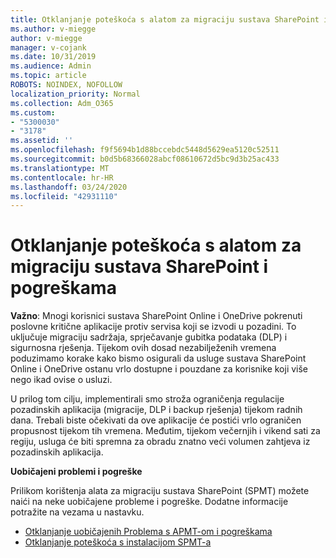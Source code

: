 ```yaml
---
title: Otklanjanje poteškoća s alatom za migraciju sustava SharePoint i pogreškama
ms.author: v-miegge
author: v-miegge
manager: v-cojank
ms.date: 10/31/2019
ms.audience: Admin
ms.topic: article
ROBOTS: NOINDEX, NOFOLLOW
localization_priority: Normal
ms.collection: Adm_O365
ms.custom:
- "5300030"
- "3178"
ms.assetid: ''
ms.openlocfilehash: f9f5694b1d88bccebdc5448d5629ea5120c52511
ms.sourcegitcommit: b0d5b68366028abcf08610672d5bc9d3b25ac433
ms.translationtype: MT
ms.contentlocale: hr-HR
ms.lasthandoff: 03/24/2020
ms.locfileid: "42931110"
---
```

# <a name="troubleshooting-sharepoint-migration-tool-issues-and-errors"></a>Otklanjanje poteškoća s alatom za migraciju sustava SharePoint i pogreškama

**Važno**: Mnogi korisnici sustava SharePoint Online i OneDrive pokrenuti poslovne kritične aplikacije protiv servisa koji se izvodi u pozadini. To uključuje migraciju sadržaja, sprječavanje gubitka podataka (DLP) i sigurnosna rješenja. Tijekom ovih dosad nezabilježenih vremena poduzimamo korake kako bismo osigurali da usluge sustava SharePoint Online i OneDrive ostanu vrlo dostupne i pouzdane za korisnike koji više nego ikad ovise o usluzi.

U prilog tom cilju, implementirali smo stroža ograničenja regulacije pozadinskih aplikacija (migracije, DLP i backup rješenja) tijekom radnih dana. Trebali biste očekivati da ove aplikacije će postići vrlo ograničen propusnost tijekom tih vremena. Međutim, tijekom večernjih i vikend sati za regiju, usluga će biti spremna za obradu znatno veći volumen zahtjeva iz pozadinskih aplikacija.

**Uobičajeni problemi i pogreške**

Prilikom korištenja alata za migraciju sustava SharePoint (SPMT) možete naići na neke uobičajene probleme i pogreške. Dodatne informacije potražite na vezama u nastavku.

* [Otklanjanje uobičajenih Problema s APMT-om i pogreškama](https://docs.microsoft.com/sharepointmigration/troubleshooting-common-spmt-issues)
* [Otklanjanje poteškoća s instalacijom SPMT-a](https://docs.microsoft.com/sharepointmigration/spmt-install-issues)